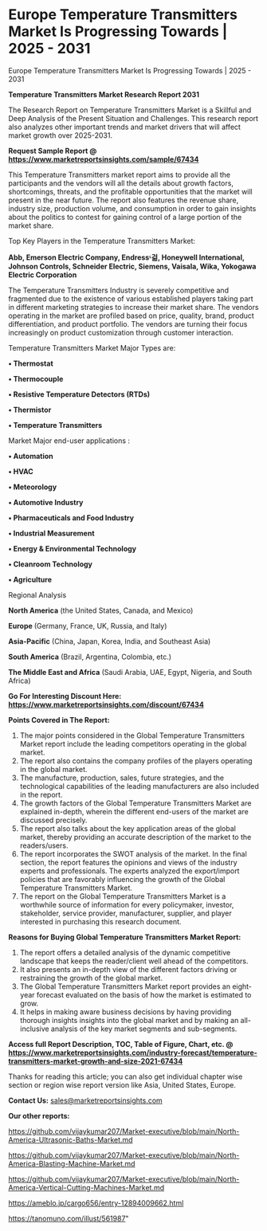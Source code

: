 # Europe Temperature Transmitters Market Is Progressing Towards | 2025 - 2031
 Europe Temperature Transmitters Market Is Progressing Towards | 2025 - 2031

<strong>Temperature Transmitters Market Research Report 2031</strong>

The Research Report on Temperature Transmitters Market is a Skillful and Deep Analysis of the Present Situation and Challenges. This research report also analyzes other important trends and market drivers that will affect market growth over 2025-2031.

<strong>Request Sample Report @ <a href=https://www.marketreportsinsights.com/sample/67434>https://www.marketreportsinsights.com/sample/67434</a></strong>

This Temperature Transmitters market report aims to provide all the participants and the vendors will all the details about growth factors, shortcomings, threats, and the profitable opportunities that the market will present in the near future. The report also features the revenue share, industry size, production volume, and consumption in order to gain insights about the politics to contest for gaining control of a large portion of the market share.

Top Key Players in the Temperature Transmitters Market:

<strong>Abb, Emerson Electric Company, Endressᶫ걺, Honeywell International, Johnson Controls, Schneider Electric, Siemens, Vaisala, Wika, Yokogawa Electric Corporation</strong>

The Temperature Transmitters Industry is severely competitive and fragmented due to the existence of various established players taking part in different marketing strategies to increase their market share. The vendors operating in the market are profiled based on price, quality, brand, product differentiation, and product portfolio. The vendors are turning their focus increasingly on product customization through customer interaction.

Temperature Transmitters Market Major Types are:

<strong>• Thermostat

• Thermocouple

• Resistive Temperature Detectors (RTDs)

• Thermistor

• Temperature Transmitters</strong>

Market Major end-user applications :

<strong>• Automation

• HVAC

• Meteorology

• Automotive Industry

• Pharmaceuticals and Food Industry

• Industrial Measurement

• Energy & Environmental Technology

• Cleanroom Technology

• Agriculture</strong>

Regional Analysis

</u><strong><b>North America</b></strong> (the United States, Canada, and Mexico)

<strong><b>Europe </b></strong>(Germany, France, UK, Russia, and Italy)

<strong><b>Asia-Pacific</b></strong> (China, Japan, Korea, India, and Southeast Asia)

<strong><b>South America</b></strong> (Brazil, Argentina, Colombia, etc.)

<strong><b>The Middle East and Africa</b></strong> (Saudi Arabia, UAE, Egypt, Nigeria, and South Africa)

<strong>Go For Interesting Discount Here: <a href=https://www.marketreportsinsights.com/discount/67434>https://www.marketreportsinsights.com/discount/67434</a></strong>

<strong>Points Covered in The Report:</strong>
<ol>
  <li>The major points considered in the Global Temperature Transmitters Market report include the leading competitors operating in the global market.</li>
  <li>The report also contains the company profiles of the players operating in the global market.</li>
  <li>The manufacture, production, sales, future strategies, and the technological capabilities of the leading manufacturers are also included in the report.</li>
  <li>The growth factors of the Global Temperature Transmitters Market are explained in-depth, wherein the different end-users of the market are discussed precisely.</li>
  <li>The report also talks about the key application areas of the global market, thereby providing an accurate description of the market to the readers/users.</li>
  <li>The report incorporates the SWOT analysis of the market. In the final section, the report features the opinions and views of the industry experts and professionals. The experts analyzed the export/import policies that are favorably influencing the growth of the Global Temperature Transmitters Market.</li>
  <li>The report on the Global Temperature Transmitters Market is a worthwhile source of information for every policymaker, investor, stakeholder, service provider, manufacturer, supplier, and player interested in purchasing this research document.</li>
</ol>
<strong>Reasons for Buying Global Temperature Transmitters Market Report:</strong>

<ol>
  <li>The report offers a detailed analysis of the dynamic competitive landscape that keeps the reader/client well ahead of the competitors.</li>
  <li>It also presents an in-depth view of the different factors driving or restraining the growth of the global market.</li>
  <li>The Global Temperature Transmitters Market report provides an eight-year forecast evaluated on the basis of how the market is estimated to grow.</li>
  <li>It helps in making aware business decisions by having providing thorough insights insights into the global market and by making an all-inclusive analysis of the key market segments and sub-segments.</li>
</ol>
<strong>Access full Report Description, TOC, Table of Figure, Chart, etc. @ <a href=https://www.marketreportsinsights.com/industry-forecast/temperature-transmitters-market-growth-and-size-2021-67434>https://www.marketreportsinsights.com/industry-forecast/temperature-transmitters-market-growth-and-size-2021-67434</a></strong>


Thanks for reading this article; you can also get individual chapter wise section or region wise report version like Asia, United States, Europe.

<strong>Contact Us:</strong>
sales@marketreportsinsights.com

<strong>Our other reports:</strong>

<a href=https://github.com/vijaykumar207/Market-executive/blob/main/North-America-Ultrasonic-Baths-Market.md>https://github.com/vijaykumar207/Market-executive/blob/main/North-America-Ultrasonic-Baths-Market.md</a>

<a href=https://github.com/vijaykumar207/Market-executive/blob/main/North-America-Blasting-Machine-Market.md>https://github.com/vijaykumar207/Market-executive/blob/main/North-America-Blasting-Machine-Market.md</a>

<a href=https://github.com/vijaykumar207/Market-executive/blob/main/North-America-Vertical-Cutting-Machines-Market.md>https://github.com/vijaykumar207/Market-executive/blob/main/North-America-Vertical-Cutting-Machines-Market.md</a>

<a href=https://ameblo.jp/cargo656/entry-12894009662.html>https://ameblo.jp/cargo656/entry-12894009662.html</a>

<a href=https://tanomuno.com/illust/561987>https://tanomuno.com/illust/561987</a>"
